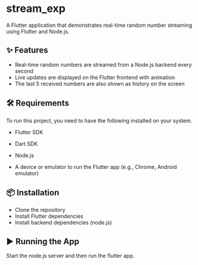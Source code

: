 # stream_exp

A Flutter application that demonstrates real-time random number streaming using Flutter and Node.js.

## ✨ Features

- Real-time random numbers are streamed from a Node.js backend every second
- Live updates are displayed on the Flutter frontend with animation
- The last 5 received numbers are also shown as history on the screen

## 🛠 Requirements

To run this project, you need to have the following installed on your system.

- Flutter SDK
- Dart SDK
- Node.js

- A device or emulator to run the Flutter app (e.g., Chrome, Android emulator)

## 📦 Installation

- Clone the repository
- Install Flutter dependencies
- Install backend dependencies (node.js)

## ▶️ Running the App

Start the node.js server and then run the flutter app.